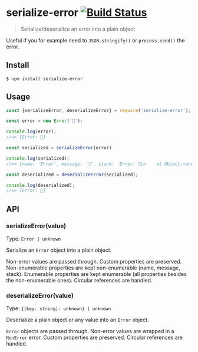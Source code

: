# serialize-error [![Build Status](https://travis-ci.org/sindresorhus/serialize-error.svg?branch=master)](https://travis-ci.org/sindresorhus/serialize-error)

> Serialize/deserialize an error into a plain object

Useful if you for example need to `JSON.stringify()` or `process.send()` the error.

## Install

```
$ npm install serialize-error
```

## Usage

```js
const {serializeError, deserializeError} = require('serialize-error');

const error = new Error('🦄');

console.log(error);
//=> [Error: 🦄]

const serialized = serializeError(error)

console.log(serialized);
//=> {name: 'Error', message: '🦄', stack: 'Error: 🦄\n    at Object.<anonymous> …'}

const deserialized = deserializeError(serialized);

console.log(deserialized);
//=> [Error: 🦄]
```

## API

### serializeError(value)

Type: `Error | unknown`

Serialize an `Error` object into a plain object.

Non-error values are passed through.
Custom properties are preserved.
Non-enumerable properties are kept non-enumerable (name, message, stack).
Enumerable properties are kept enumerable (all properties besides the non-enumerable ones).
Circular references are handled.

### deserializeError(value)

Type: `{[key: string]: unknown} | unknown`

Deserialize a plain object or any value into an `Error` object.

`Error` objects are passed through.
Non-error values are wrapped in a `NonError` error.
Custom properties are preserved.
Circular references are handled.
